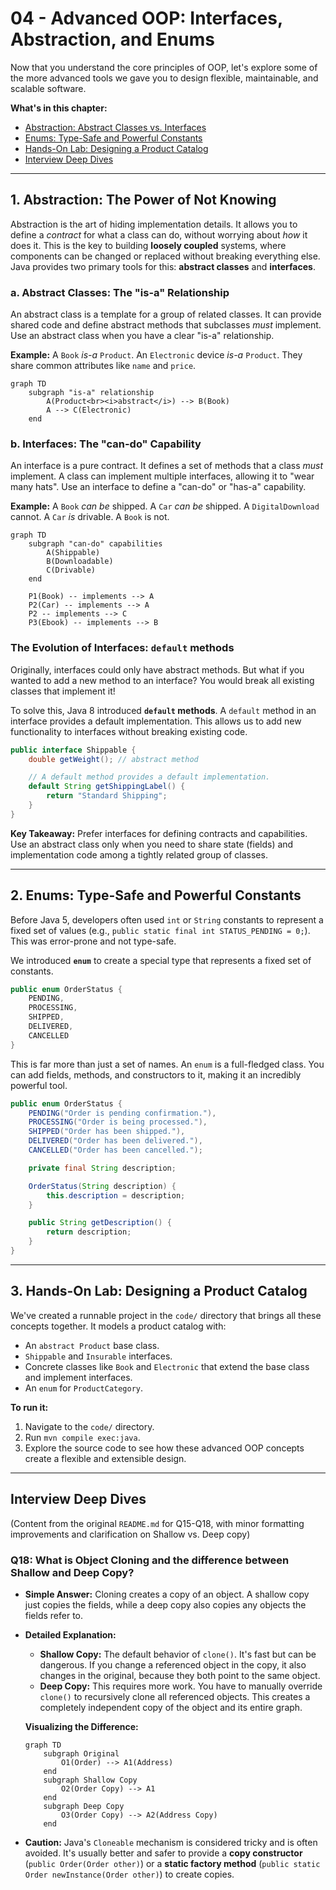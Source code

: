 # 04 - Advanced OOP: Interfaces, Abstraction, and Enums

Now that you understand the core principles of OOP, let's explore some of the more advanced tools we gave you to design flexible, maintainable, and scalable software.

**What's in this chapter:**
*   [Abstraction: Abstract Classes vs. Interfaces](#1-abstraction-the-power-of-not-knowing)
*   [Enums: Type-Safe and Powerful Constants](#2-enums-type-safe-and-powerful-constants)
*   [Hands-On Lab: Designing a Product Catalog](#3-hands-on-lab-designing-a-product-catalog)
*   [Interview Deep Dives](#interview-deep-dives)

---

## 1. Abstraction: The Power of Not Knowing

Abstraction is the art of hiding implementation details. It allows you to define a *contract* for what a class can do, without worrying about *how* it does it. This is the key to building **loosely coupled** systems, where components can be changed or replaced without breaking everything else. Java provides two primary tools for this: **abstract classes** and **interfaces**.

### a. Abstract Classes: The "is-a" Relationship

An abstract class is a template for a group of related classes. It can provide shared code and define abstract methods that subclasses *must* implement. Use an abstract class when you have a clear "is-a" relationship.

**Example:** A `Book` *is-a* `Product`. An `Electronic` device *is-a* `Product`. They share common attributes like `name` and `price`.

```mermaid
graph TD
    subgraph "is-a" relationship
        A(Product<br><i>abstract</i>) --> B(Book)
        A --> C(Electronic)
    end
```

### b. Interfaces: The "can-do" Capability

An interface is a pure contract. It defines a set of methods that a class *must* implement. A class can implement multiple interfaces, allowing it to "wear many hats". Use an interface to define a "can-do" or "has-a" capability.

**Example:** A `Book` *can be* shipped. A `Car` *can be* shipped. A `DigitalDownload` cannot. A `Car` *is* drivable. A `Book` is not.

```mermaid
graph TD
    subgraph "can-do" capabilities
        A(Shippable)
        B(Downloadable)
        C(Drivable)
    end

    P1(Book) -- implements --> A
    P2(Car) -- implements --> A
    P2 -- implements --> C
    P3(Ebook) -- implements --> B
```

### The Evolution of Interfaces: `default` methods

Originally, interfaces could only have abstract methods. But what if you wanted to add a new method to an interface? You would break all existing classes that implement it!

To solve this, Java 8 introduced **`default` methods**. A `default` method in an interface provides a default implementation. This allows us to add new functionality to interfaces without breaking existing code.

```java
public interface Shippable {
    double getWeight(); // abstract method

    // A default method provides a default implementation.
    default String getShippingLabel() {
        return "Standard Shipping";
    }
}
```

**Key Takeaway:** Prefer interfaces for defining contracts and capabilities. Use an abstract class only when you need to share state (fields) and implementation code among a tightly related group of classes.

---

## 2. Enums: Type-Safe and Powerful Constants

Before Java 5, developers often used `int` or `String` constants to represent a fixed set of values (e.g., `public static final int STATUS_PENDING = 0;`). This was error-prone and not type-safe.

We introduced **`enum`** to create a special type that represents a fixed set of constants.

```java
public enum OrderStatus {
    PENDING,
    PROCESSING,
    SHIPPED,
    DELIVERED,
    CANCELLED
}
```
This is far more than just a set of names. An `enum` is a full-fledged class. You can add fields, methods, and constructors to it, making it an incredibly powerful tool.

```java
public enum OrderStatus {
    PENDING("Order is pending confirmation."),
    PROCESSING("Order is being processed."),
    SHIPPED("Order has been shipped."),
    DELIVERED("Order has been delivered."),
    CANCELLED("Order has been cancelled.");

    private final String description;

    OrderStatus(String description) {
        this.description = description;
    }

    public String getDescription() {
        return description;
    }
}
```

---

## 3. Hands-On Lab: Designing a Product Catalog

We've created a runnable project in the `code/` directory that brings all these concepts together. It models a product catalog with:
*   An `abstract Product` base class.
*   `Shippable` and `Insurable` interfaces.
*   Concrete classes like `Book` and `Electronic` that extend the base class and implement interfaces.
*   An `enum` for `ProductCategory`.

**To run it:**
1.  Navigate to the `code/` directory.
2.  Run `mvn compile exec:java`.
3.  Explore the source code to see how these advanced OOP concepts create a flexible and extensible design.

---

## Interview Deep Dives

(Content from the original `README.md` for Q15-Q18, with minor formatting improvements and clarification on Shallow vs. Deep copy)

### Q18: What is Object Cloning and the difference between Shallow and Deep Copy?

*   **Simple Answer:** Cloning creates a copy of an object. A shallow copy just copies the fields, while a deep copy also copies any objects the fields refer to.
*   **Detailed Explanation:**
    *   **Shallow Copy:** The default behavior of `clone()`. It's fast but can be dangerous. If you change a referenced object in the copy, it also changes in the original, because they both point to the same object.
    *   **Deep Copy:** This requires more work. You have to manually override `clone()` to recursively clone all referenced objects. This creates a completely independent copy of the object and its entire graph.

    **Visualizing the Difference:**
    ```mermaid
    graph TD
        subgraph Original
            O1(Order) --> A1(Address)
        end
        subgraph Shallow Copy
            O2(Order Copy) --> A1
        end
        subgraph Deep Copy
            O3(Order Copy) --> A2(Address Copy)
        end
    ```

*   **Caution:** Java's `Cloneable` mechanism is considered tricky and is often avoided. It's usually better and safer to provide a **copy constructor** (`public Order(Order other)`) or a **static factory method** (`public static Order newInstance(Order other)`) to create copies.
